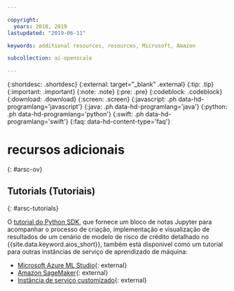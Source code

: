 ```yaml
---

copyright:
  years: 2018, 2019
lastupdated: "2019-06-11"

keywords: additional resources, resources, Microsoft, Amazon

subcollection: ai-openscale

---
```


{:shortdesc: .shortdesc}
{:external: target="_blank" .external}
{:tip: .tip}
{:important: .important}
{:note: .note}
{:pre: .pre}
{:codeblock: .codeblock}
{:download: .download}
{:screen: .screen}
{:javascript: .ph data-hd-programlang='javascript'}
{:java: .ph data-hd-programlang='java'}
{:python: .ph data-hd-programlang='python'}
{:swift: .ph data-hd-programlang='swift'}
{:faq: data-hd-content-type='faq'}

# recursos adicionais
{: #arsc-ov}

## Tutorials (Tutoriais)
{: #arsc-tutorials}

O [tutorial do Python SDK](/docs/services/ai-openscale?topic=ai-openscale-crt-ov), que fornece um bloco de notas Jupyter para acompanhar o processo de criação, implementação e visualização de resultados de um cenário de modelo de risco de crédito detalhado no {{site.data.keyword.aios_short}}, também está disponível como um tutorial para outras instâncias de serviço de aprendizado de máquina:

- [Microsoft Azure ML Studio](https://github.com/pmservice/ai-openscale-tutorials/blob/master/notebooks/AI%20OpenScale%20and%20Azure%20ML%20Studio%20Engine.ipynb){: external}
- [Amazon SageMaker](https://github.com/pmservice/ai-openscale-tutorials/blob/master/notebooks/AI%20OpenScale%20and%20SageMaker%20ML%20Engine.ipynb){: external}
- [Instância de serviço customizado](https://github.com/pmservice/ai-openscale-tutorials/blob/master/notebooks/AI%20OpenScale%20and%20Custom%20ML%20Engine.ipynb){: external}
